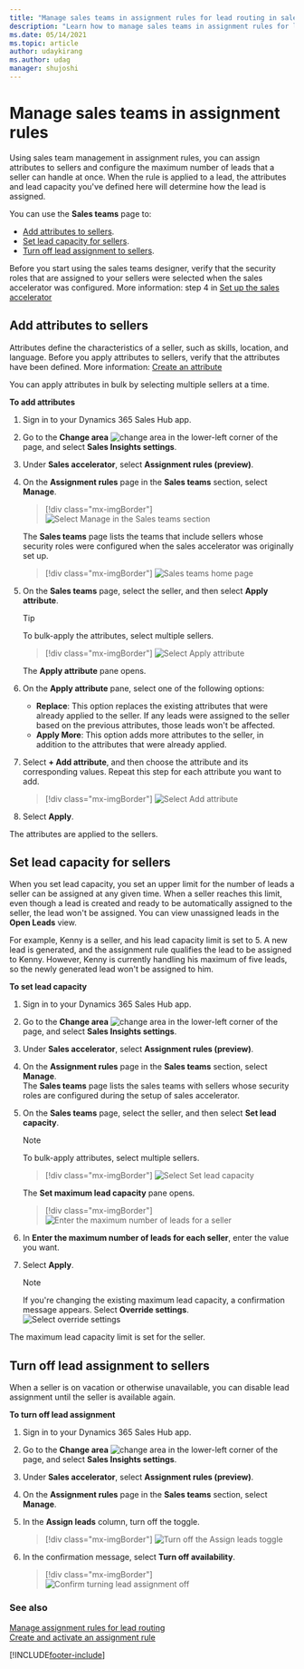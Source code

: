 ```yaml
---
title: "Manage sales teams in assignment rules for lead routing in sales accelerator | MicrosoftDocs"
description: "Learn how to manage sales teams in assignment rules for lead routing in sales accelerator."
ms.date: 05/14/2021
ms.topic: article
author: udaykirang
ms.author: udag
manager: shujoshi
---
```


# Manage sales teams in assignment rules

Using sales team management in assignment rules, you can assign attributes to sellers and configure the maximum number of leads that a seller can handle at once. When the rule is applied to a lead, the attributes and lead capacity you've defined here will determine how the lead is assigned.

You can use the **Sales teams** page to:

-	[Add attributes to sellers](#add-attributes-to-sellers).
-	[Set lead capacity for sellers](#set-lead-capacity-for-sellers).
-	[Turn off lead assignment to sellers](#turn-off-lead-assignment-to-sellers).

Before you start using the sales teams designer, verify that the security roles that are assigned to your sellers were selected when the sales accelerator was configured. More information: step 4 in [Set up the sales accelerator](enable-configure-sales-accelerator.md)

## Add attributes to sellers

Attributes define the characteristics of a seller, such as skills, location, and language. Before you apply attributes to sellers, verify that the attributes have been defined. More information: [Create an attribute](manage-seller-attributes.md#create-an-attribute)

You can apply attributes in bulk by selecting multiple sellers at a time.
<!--markdownlint-disable MD036-->
**To add attributes**

1.	Sign in to your Dynamics 365 Sales Hub app.

2.	Go to the **Change area** ![change area](media/change-area-icon.png) in the lower-left corner of the page, and select **Sales Insights settings**.

3.	Under **Sales accelerator**, select **Assignment rules (preview)**.

4.	On the **Assignment rules** page in the **Sales teams** section, select **Manage**.

    >[!div class="mx-imgBorder"]
    >![Select Manage in the Sales teams section](media/sa-ar-sales-team-section.png "Select Manage in the Sales teams section")   

    The **Sales teams** page lists the teams that include sellers whose security roles were configured when the sales accelerator was originally set up.

    >[!div class="mx-imgBorder"]
    >![Sales teams home page](media/sa-ar-sales-team-home-page.png "Sales teams home page")   

5.	On the **Sales teams** page, select the seller, and then select **Apply attribute**.  

    >[!TIP]
    >To bulk-apply the attributes, select multiple sellers.

    >[!div class="mx-imgBorder"]
    >![Select Apply attribute](media/sa-ar-sales-team-apply-attribute.png "Select Apply attribute")  

    The **Apply attribute** pane opens.

6.	On the **Apply attribute** pane, select one of the following options:

    -	**Replace**: This option replaces the existing attributes that were already applied to the seller. If any leads were assigned to the seller based on the previous attributes, those leads won't be affected.
    -	**Apply More**: This option adds more attributes to the seller, in addition to the attributes that were already applied.

7.	Select **+ Add attribute**, and then choose the attribute and its corresponding values. Repeat this step for each attribute you want to add.

    >[!div class="mx-imgBorder"]
    >![Select Add attribute](media/sa-ar-sales-team-add-attribute.png "Select Add attribute")

8.	Select **Apply**.

The attributes are applied to the sellers.

## Set lead capacity for sellers

When you set lead capacity, you set an upper limit for the number of leads a seller can be assigned at any given time. When a seller reaches this limit, even though a lead is created and ready to be automatically assigned to the seller, the lead won't be assigned. You can view unassigned leads in the **Open Leads** view.

For example, Kenny is a seller, and his lead capacity limit is set to 5. A new lead is generated, and the assignment rule qualifies the lead to be assigned to Kenny. However, Kenny is currently handling his maximum of five leads, so the newly generated lead won't be assigned to him.

**To set lead capacity**

1.	Sign in to your Dynamics 365 Sales Hub app.   

2.	Go to the **Change area** ![change area](media/change-area-icon.png) in the lower-left corner of the page, and select **Sales Insights settings**.   

3.	Under **Sales accelerator**, select **Assignment rules (preview)**.   

4.	On the **Assignment rules** page in the **Sales teams** section, select **Manage**.      
   The **Sales teams** page lists the sales teams with sellers whose security roles are configured during the setup of sales accelerator.

5.	On the **Sales teams** page, select the seller, and then select **Set lead capacity**.  

    >[!NOTE]
    >To bulk-apply attributes, select multiple sellers.

    >[!div class="mx-imgBorder"]
    >![Select Set lead capacity](media/sa-ar-sales-team-set-lead-capacity.png "Select Set lead capacity")   

    The **Set maximum lead capacity** pane opens.

    >[!div class="mx-imgBorder"]
    >![Enter the maximum number of leads for a seller](media/sa-ar-sales-team-enter-lead-capacity.png "Enter the maximum number of leads for a seller")

6.	In **Enter the maximum number of leads for each seller**, enter the value you want.

7.	Select **Apply**.

    >[!NOTE]
    >If you're changing the existing maximum lead capacity, a confirmation message appears. Select **Override settings**.    
    >![Select override settings](media/sa-ar-sales-team-select-override-settings.png "Select override settings") 
 
The maximum lead capacity limit is set for the seller.

## Turn off lead assignment to sellers

When a seller is on vacation or otherwise unavailable, you can disable lead assignment until the seller is available again. 

**To turn off lead assignment**
<!--markdownlint-enable MD036-->  
1.	Sign in to your Dynamics 365 Sales Hub app.   

2.	Go to the **Change area** ![change area](media/change-area-icon.png) in the lower-left corner of the page, and select **Sales Insights settings**.

3.	Under **Sales accelerator**, select **Assignment rules (preview)**.

4.	On the **Assignment rules** page in the **Sales teams** section, select **Manage**. 

5. In the **Assign leads** column, turn off the toggle.

    >[!div class="mx-imgBorder"]
    >![Turn off the Assign leads toggle](media/sa-ar-sales-team-disable-lead-assignment.png "Turn off the Assign leads toggle")   

6. In the confirmation message, select **Turn off availability**.  

    >[!div class="mx-imgBorder"]
    >![Confirm turning lead assignment off](media/sa-ar-sales-team-turnoff-availability-confirmation-message.png "Confirm turning lead assignment off")

### See also

[Manage assignment rules for lead routing](create-manage-assignment-rules-lead-routing.md)    
[Create and activate an assignment rule](create-and-activate-assignment-rule.md)

[!INCLUDE[footer-include](../includes/footer-banner.md)]
